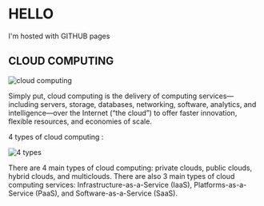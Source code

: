 <!DOCTYPE html>
<html>
  <body>
    <h1> HELLO </h1>
    <p> I'm hosted with GITHUB pages</p>
   <p style="background-image: url('https://user-images.githubusercontent.com/96589133/180491361-002a752b-db25-4782-acc9-27951b11e055.png');">
    </p>
    <h2> CLOUD COMPUTING </h2>
 <img src="https://user-images.githubusercontent.com/96589133/180482720-05f5fd61-6b48-4f4f-b992-a8168c315e37.png" alt="cloud computing">

  <r> Simply put, cloud computing is the delivery of computing services—including servers, storage, databases, networking, software, analytics, and intelligence—over the Internet (“the cloud”) to offer faster innovation, flexible resources, and economies of scale.</r>
 
  <a> 4 types of cloud computing : </a>
    
  <img src="https://user-images.githubusercontent.com/96589133/180485299-3605ecb4-9ecd-4133-9ca3-f32b6ba3c404.png" alt="4 types">

<c>There are 4 main types of cloud computing: private clouds, public clouds, hybrid clouds, and multiclouds. There are also 3 main types of cloud computing services: Infrastructure-as-a-Service (IaaS), Platforms-as-a-Service (PaaS), and Software-as-a-Service (SaaS).</c>
  </body>
  </html>
